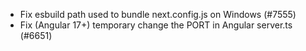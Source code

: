 - Fix esbuild path used to bundle next.config.js on Windows (#7555)
- Fix (Angular 17+) temporary change the PORT in Angular server.ts (#6651)
